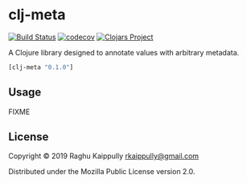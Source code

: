 # clj-meta
[![Build Status](https://travis-ci.org/rkaippully/clj-meta.svg?branch=master)](https://travis-ci.org/rkaippully/clj-meta)
[![codecov](https://codecov.io/gh/rkaippully/clj-meta/branch/master/graph/badge.svg)](https://codecov.io/gh/rkaippully/clj-meta)
[![Clojars Project](https://img.shields.io/clojars/v/clj-meta.svg)](https://clojars.org/clj-meta)

A Clojure library designed to annotate values with arbitrary metadata.

```clj
[clj-meta "0.1.0"]
```

## Usage

FIXME

## License

Copyright © 2019 Raghu Kaippully <rkaippully@gmail.com> 

Distributed under the Mozilla Public License version 2.0.

